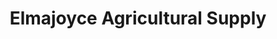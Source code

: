 ---
title: "Elmajoyce Agricultural Supply"
url: /digos-city/elmajoyce-agricultural-supply/
shop: agrarian
---